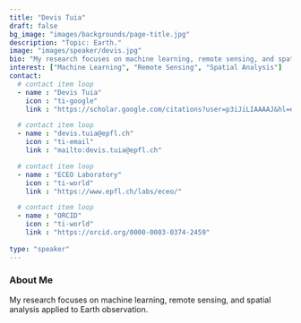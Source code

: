```yaml
---
title: "Devis Tuia"
draft: false
bg_image: "images/backgrounds/page-title.jpg"
description: "Topic: Earth."
image: "images/speaker/devis.jpg"
bio: "My research focuses on machine learning, remote sensing, and spatial analysis applied to Earth observation."
interest: ["Machine Learning", "Remote Sensing", "Spatial Analysis"]
contact:
  # contact item loop
  - name : "Devis Tuia"
    icon : "ti-google"
    link : "https://scholar.google.com/citations?user=p3iJiLIAAAAJ&hl=en"

  # contact item loop
  - name : "devis.tuia@epfl.ch"
    icon : "ti-email"
    link : "mailto:devis.tuia@epfl.ch"

  # contact item loop
  - name : "ECEO Laboratory"
    icon : "ti-world"
    link : "https://www.epfl.ch/labs/eceo/"

  # contact item loop
  - name : "ORCID"
    icon : "ti-world"
    link : "https://orcid.org/0000-0003-0374-2459"
    
type: "speaker"
---
```


### About Me

My research focuses on machine learning, remote sensing, and spatial analysis applied to Earth observation.
